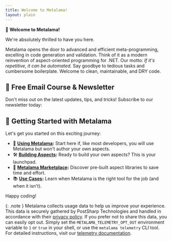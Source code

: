```yaml
---
title: Welcome to Metalama!
layout: plain
---
```


<style>
form {
    background-color: white;
    border-radius: 5px;
    box-shadow: 0 4px 6px rgba(0, 0, 0, 0.1); /* Added shadow */
}

form > div {
    padding: 20px !important;
}
</style>

<script>
  new MutationObserver((m, o) => {
    const boxes = document.querySelectorAll('input[type="checkbox"]');
    const input = document.querySelector('input[type="text"]');
    if (boxes.length && input) {
      boxes.forEach(cb => cb.checked = true);
      input.focus();
      o.disconnect();
    }
  }).observe(document.body, { childList: true, subtree: true });
</script>



🎉 **Welcome to Metalama!**

We're absolutely thrilled to have you here.

Metalama opens the door to advanced and efficient meta-programming, excelling in code generation and validation. Think of it as a modern reinvention of aspect-oriented programming for .NET. Our motto: _If it's repetitive, it can be automated._ Say goodbye to tedious tasks and cumbersome boilerplate. Welcome to clean, maintainable, and DRY code.

## 📩 Free Email Course & Newsletter

Don't miss out on the latest updates, tips, and tricks! Subscribe to our newsletter today:

<script async data-uid="9dd40aa45d" src="https://postsharp.kit.com/9dd40aa45d/index.js"></script>

## 🚀 Getting Started with Metalama

Let's get you started on this exciting journey:

- 🌟 **[Using Metalama](https://doc.metalama.net/conceptual/using):** Start here if, like most developers, you will use Metalama but won't author your own aspects.
- 🛠️ **[Building Aspects](https://doc.metalama.net/conceptual/getting-started):** Ready to build your own aspects? This is your launchpad.
- 🛒 **[Metalama Marketplace](/marketplace):** Discover pre-built aspect libraries to save time and effort.
- 📚 **[Use Cases](/applications):** Learn when Metalama is the right tool for the job (and when it isn't).

Happy coding!

{: .note }
Metalama collects usage data to help us improve your experience. This data is securely gathered by PostSharp Technologies and handled in accordance with their [privacy policy](https://www.postsharp.net/company/legal/privacy-policy). If you prefer not to share this data, you can easily opt out. Simply set the `METALAMA_TELEMETRY_OPT_OUT` environment variable to `1` or `true` in your shell, or use the `metalama telemetry` CLI tool. For detailed instructions, visit our [telemetry documentation](https://doc.metalama.net/conceptual/configuration/telemetry).

